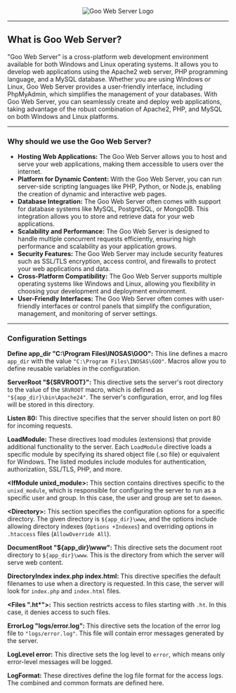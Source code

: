 <div align="center">
  <img src="https://github.com/nisayrdglll/denemee/assets/115365248/17d980b2-b2ad-49b9-84d3-133ffaf6c0d1" alt="Goo Web Server Logo">
  <hr>
</div>
<h2>What is Goo Web Server? </h2>
<p>
  "Goo Web Server" is a cross-platform web development environment available for both Windows and Linux operating systems. It allows you to develop web applications using the Apache2 web server, PHP programming language, and a MySQL database. Whether you are using Windows or Linux, Goo Web Server provides a user-friendly interface, including PhpMyAdmin, which simplifies the management of your databases. With Goo Web Server, you can seamlessly create and deploy web applications, taking advantage of the robust combination of Apache2, PHP, and MySQL on both Windows and Linux platforms.
</p>

<hr>
<div>
  <h3>Why should we use the Goo Web Server?</h3>
  <ul>
  <li>
    <strong>Hosting Web Applications:</strong> The Goo Web Server allows you to host and serve your web applications, making them accessible to users over the internet.
  </li>
  <li>
    <strong>Platform for Dynamic Content:</strong> With the Goo Web Server, you can run server-side scripting languages like PHP, Python, or Node.js, enabling the creation of dynamic and interactive web pages.
  </li>
  <li>
    <strong>Database Integration:</strong> The Goo Web Server often comes with support for database systems like MySQL, PostgreSQL, or MongoDB. This integration allows you to store and retrieve data for your web applications.
  </li>
  <li>
    <strong>Scalability and Performance:</strong> The Goo Web Server is designed to handle multiple concurrent requests efficiently, ensuring high performance and scalability as your application grows.
  </li>
  <li>
    <strong>Security Features:</strong> The Goo Web Server may include security features such as SSL/TLS encryption, access control, and firewalls to protect your web applications and data.
  </li>
  <li>
    <strong>Cross-Platform Compatibility:</strong> The Goo Web Server supports multiple operating systems like Windows and Linux, allowing you flexibility in choosing your development and deployment environment.
  </li>
  <li>
    <strong>User-Friendly Interfaces:</strong> The Goo Web Server often comes with user-friendly interfaces or control panels that simplify the configuration, management, and monitoring of server settings.
  </li>
</ul>
</div>
<hr>
<div>
  <h3>Configuration Settings</h3>
  <p><strong>Define app_dir "C:\Program Files\INOSAS\GOO":</strong> This line defines a macro <code>app_dir</code> with the value <code>"C:\Program Files\INOSAS\GOO"</code>. Macros allow you to define reusable variables in the configuration.</p>

<p><strong>ServerRoot "${SRVROOT}":</strong> This directive sets the server's root directory to the value of the <code>SRVROOT</code> macro, which is defined as <code>"${app_dir}\bin\Apache24"</code>. The server's configuration, error, and log files will be stored in this directory.</p>

<p><strong>Listen 80:</strong> This directive specifies that the server should listen on port 80 for incoming requests.</p>

<p><strong>LoadModule:</strong> These directives load modules (extensions) that provide additional functionality to the server. Each <code>LoadModule</code> directive loads a specific module by specifying its shared object file (.so file) or equivalent for Windows. The listed modules include modules for authentication, authorization, SSL/TLS, PHP, and more.</p>

<p><strong>&lt;IfModule unixd_module&gt;:</strong> This section contains directives specific to the <code>unixd_module</code>, which is responsible for configuring the server to run as a specific user and group. In this case, the user and group are set to <code>daemon</code>.</p>

<p><strong>&lt;Directory&gt;:</strong> This section specifies the configuration options for a specific directory. The given directory is <code>${app_dir}\www</code>, and the options include allowing directory indexes (<code>Options +Indexes</code>) and overriding options in <code>.htaccess</code> files (<code>AllowOverride All</code>).</p>

<p><strong>DocumentRoot "${app_dir}\www":</strong> This directive sets the document root directory to <code>${app_dir}\www</code>. This is the directory from which the server will serve web content.</p>

<p><strong>DirectoryIndex index.php index.html:</strong> This directive specifies the default filenames to use when a directory is requested. In this case, the server will look for <code>index.php</code> and <code>index.html</code> files.</p>

<p><strong>&lt;Files ".ht*"&gt;:</strong> This section restricts access to files starting with <code>.ht</code>. In this case, it denies access to such files.</p>

<p><strong>ErrorLog "logs/error.log":</strong> This directive sets the location of the error log file to <code>"logs/error.log"</code>. This file will contain error messages generated by the server.</p>

<p><strong>LogLevel error:</strong> This directive sets the log level to <code>error</code>, which means only error-level messages will be logged.</p>

<p><strong>LogFormat:</strong> These directives define the log file format for the access logs. The combined and common formats are defined here.</p>

</div>

